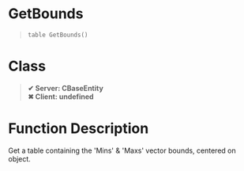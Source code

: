 # GetBounds
> `table GetBounds()`
# Class
> __✔ Server: CBaseEntity__  
> __✖ Client: undefined__  
# Function Description
Get a table containing the 'Mins' & 'Maxs' vector bounds, centered on object.
